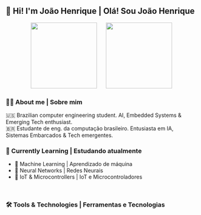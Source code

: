 
## 👋 Hi! I'm João Henrique | Olá! Sou João Henrique 
<div align="center">
    <img height="174" src="https://github-readme-stats.vercel.app/api?username=joaohgp-dev&show_icons=true&theme=gotham&hide_border=true" />
      &nbsp;&nbsp;&nbsp;&nbsp;
    <img height="174" src="https://github-readme-stats.vercel.app/api/top-langs/?username=joaohgp-dev&size_weight=0.5&count_weight=0.5&theme=gotham&layout=compact&card_width=320&hide_border=true" />
</div>

### 👨‍💻 About me | Sobre mim

🇺🇸 Brazilian computer engineering student. AI, Embedded Systems & Emerging Tech enthusiast.  
🇧🇷 Estudante de eng. da computação brasileiro. Entusiasta em IA, Sistemas Embarcados & Tech emergentes.

### 🌱 Currently Learning | Estudando atualmente

- 🤖 Machine Learning | Aprendizado de máquina
- 🧠 Neural Networks | Redes Neurais
- 🔌 IoT & Microcontrollers | IoT e Microcontroladores

&nbsp;

### 🛠️ Tools & Technologies | Ferramentas e Tecnologias
<!--
<table>
    <tr align="center">
        <td>
            <p>
                Languages|Linguagens
            </p>
        </td>
        <td>
        Frameworks 
        </td>
        <td>
        Data Bases|Bancos de dados
        </td>
        <td>
        Tools & Infra|Ferramentas e infraestrutura
        </td>
    </tr>
    <tr align="center">
        <td>
            <img alt="Python" height="40" src="https://devicon-website.vercel.app/api/python/original.svg" />
            <img alt="C++" height="40" src="https://devicon-website.vercel.app/api/cplusplus/original.svg" />
            <img alt="Bash" height="40" src="https://devicon-website.vercel.app/api/bash/plain.svg?color=%23F2F2F2" />
        </td>
        <td>
            <div>
                <img alt="Pytorch" height="40" src="https://devicon-website.vercel.app/api/pytorch/original.svg" />
                <img alt="TensorFlow" height="40" src="https://devicon-website.vercel.app/api/tensorflow/original.svg" />
                <img alt="Jupyter" height="40" src="https://devicon-website.vercel.app/api/jupyter/original.svg" />
            </div>
            <div>
                <img alt="Numpy" height="40" src="https://devicon-website.vercel.app/api/numpy/original.svg" />
                <img alt="Pandas" height="40" src="https://devicon-website.vercel.app/api/pandas/original.svg?color=%23F2F2F2" />
            </div>
        </td>
        <td>
            <>
        </td>
        <td>
            <img alt="Markdown" height="40" src="https://devicon-website.vercel.app/api/markdown/original.svg?color=%23F2F2F2" />
            <img alt="Git" height="40" src="https://devicon-website.vercel.app/api/git/original.svg" />
            <img alt="Linux" height="40" src="https://devicon-website.vercel.app/api/linux/original.svg" />
            <img alt="Windows" height="40" src="https://devicon-website.vercel.app/api/windows8/original.svg" />
        </td>
    </tr>
</table>



#### Tools
![VSCode](https://img.shields.io/badge/VSCode-007ACC?style=flat&logo=visualstudiocode&logoColor=white)
![Git](https://img.shields.io/badge/Git-F05032?style=flat&logo=git&logoColor=white)
![Docker](https://img.shields.io/badge/Docker-2496ED?style=flat&logo=docker&logoColor=white)
![PostgreSQL](https://img.shields.io/badge/PostgreSQL-336791?style=flat&logo=postgresql&logoColor=white)

---

## 📌 Highlighted Projects (Coming sonn!)

---

## 🎯 Goals for 2025

- 🎓 Graduate in Computer Engineering (currently in 6th semester)
- 💼 Land a position or internship in tech (AI or data-related)
- 📚 Apply for a Master’s program in Artificial Intelligence

---

## 📫 Let's connect!

- [LinkedIn](https://linkedin.com/in/joao-henrique-gomes-pereira-07921831b)
- [E-mail](mailto:joaohgpereira@gmail.com)
-->

